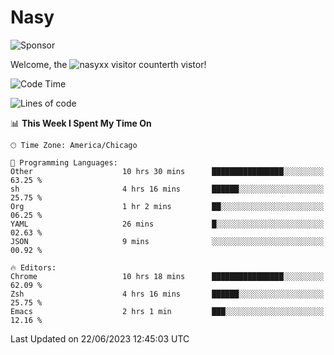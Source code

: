 # Nasy

<!--
<p align="center">
<img height="200" src="https://github-readme-stats.vercel.app/api?username=nasyxx&count_private=true&show_icons=true&theme=dracula&include_all_commits=true"/>
<img height="200" src="https://github-readme-stats.vercel.app/api/top-langs/?username=nasyxx&theme=dracula&hide=html,jupyter+notebook&count_private=true&show_icons=true"/>
</p>

  
----------------
-->

![Sponsor](https://img.shields.io/static/v1.svg?label=Sponsor&message=%E2%9D%A4&logo=GitHub&style=flat&color=pink)
 
Welcome, the ![nasyxx visitor counter](https://count.getloli.com/get/@nasyxx?theme=rule34)th vistor!
 
<!--START_SECTION:waka-->
![Code Time](http://img.shields.io/badge/Code%20Time-3%2C580%20hrs%208%20mins-blue)

![Lines of code](https://img.shields.io/badge/From%20Hello%20World%20I%27ve%20Written-6.3%20million%20lines%20of%20code-blue)

📊 **This Week I Spent My Time On** 

```text
🕑︎ Time Zone: America/Chicago

💬 Programming Languages: 
Other                    10 hrs 30 mins      ████████████████░░░░░░░░░   63.25 % 
sh                       4 hrs 16 mins       ██████░░░░░░░░░░░░░░░░░░░   25.75 % 
Org                      1 hr 2 mins         ██░░░░░░░░░░░░░░░░░░░░░░░   06.25 % 
YAML                     26 mins             █░░░░░░░░░░░░░░░░░░░░░░░░   02.63 % 
JSON                     9 mins              ░░░░░░░░░░░░░░░░░░░░░░░░░   00.92 % 

🔥 Editors: 
Chrome                   10 hrs 18 mins      ████████████████░░░░░░░░░   62.09 % 
Zsh                      4 hrs 16 mins       ██████░░░░░░░░░░░░░░░░░░░   25.75 % 
Emacs                    2 hrs 1 min         ███░░░░░░░░░░░░░░░░░░░░░░   12.16 % 
```


 Last Updated on 22/06/2023 12:45:03 UTC
<!--END_SECTION:waka-->

<!-- ![visitors](https://visitor-badge.laobi.icu/badge?page_id=nasyxx.nasyxx) -->
